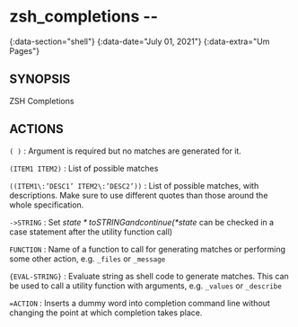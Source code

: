 # zsh_completions --
{:data-section="shell"}
{:data-date="July 01, 2021"}
{:data-extra="Um Pages"}

## SYNOPSIS
ZSH Completions

## ACTIONS

`( )`
: Argument is required but no matches are generated for it.

`(ITEM1 ITEM2)`
: List of possible matches

`((ITEM1\:’DESC1’ ITEM2\:’DESC2’))`
: List of possible matches, with descriptions. Make sure to use different quotes than those around the whole specification.

`->STRING`
: Set *$state* to STRING and continue (*$state* can be checked in a case statement after the utility function call)

`FUNCTION`
: Name of a function to call for generating matches or performing some other action, e.g. `_files` or `_message`

`{EVAL-STRING}`
: Evaluate string as shell code to generate matches. This can be used to call a utility function with arguments, e.g. `_values` or `_describe`

`=ACTION`
: Inserts a dummy word into completion command line without changing the point at which completion takes place.
